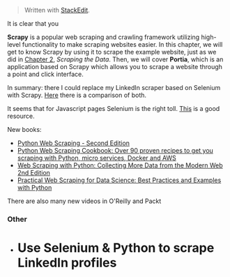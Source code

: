 
> Written with [StackEdit](https://stackedit.io/).

It is clear that you 

**Scrapy** is a popular web scraping and crawling framework utilizing high-level functionality to make scraping websites easier. In this chapter, we will get to know Scrapy by using it to scrape the example website, just as we did in [Chapter 2](https://learning.oreilly.com/library/view/python-web-scraping/9781786462589/fd49fb80-0945-40b3-a8a4-db3f34e7a6c4.xhtml), _Scraping the Data_. Then, we will cover **Portia**, which is an application based on Scrapy which allows you to scrape a website through a point and click interface.

In summary: there I could replace my LinkedIn scraper based on Selenium with Scrapy. [Here](https://blog.michaelyin.info/web-scraping-framework-review-scrapy-vs-selenium/) there is a comparison of both. 

It seems that for Javascript pages Selenium is the right toll. [This](https://towardsdatascience.com/data-science-skills-web-scraping-javascript-using-python-97a29738353f)  is a good resource.

New books:

- [Python Web Scraping - Second Edition](https://www.amazon.com/Python-Web-Scraping-Hands-scraping/dp/1786462583/ref=sr_1_3?ie=UTF8&qid=1549237727&sr=8-3&keywords=Python+Web+Scraping+-+Second+Edition)
- [Python Web Scraping Cookbook: Over 90 proven recipes to get you scraping with Python, micro services, Docker and AWS](https://www.amazon.com/dp/1787285219/ref=sspa_dk_detail_2?psc=1)
- [Web Scraping with Python: Collecting More Data from the Modern Web  2nd Edition](https://www.amazon.com/Web-Scraping-Python-Collecting-Modern/dp/1491985577/ref=pd_sim_14_2/131-9738844-9560629?_encoding=UTF8&pd_rd_i=1491985577&pd_rd_r=446bcf33-280e-11e9-bd5b-dfbc5f26256b&pd_rd_w=HV0ki&pd_rd_wg=tU09J&pf_rd_p=90485860-83e9-4fd9-b838-b28a9b7fda30&pf_rd_r=9GREBF4NSKTDMMDYJSJA&psc=1&refRID=9GREBF4NSKTDMMDYJSJA)
- [Practical Web Scraping for Data Science: Best Practices and Examples with Python](https://www.amazon.com/Practical-Web-Scraping-Data-Science/dp/1484235819/ref=sr_1_1?s=books&ie=UTF8&qid=1549237837&sr=1-1&keywords=Practical+Web+Scraping+for+Data+Science%3A+Best+Practices+and+Examples+with+Python)

There are also many new videos in O'Reilly and Packt

### Other

- # Use Selenium & Python to scrape LinkedIn profiles
<!--stackedit_data:
eyJoaXN0b3J5IjpbLTQ1NDQ1NjcxLDE0MzgwMTA5MDIsLTk3OT
I4ODc0NV19
-->